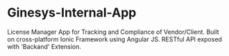 # Ginesys-Internal-App
License Manager App for Tracking and Compliance of Vendor/Client.  Built on cross-platform Ionic Framework using Angular JS. RESTful API exposed with 'Backand' Extension.
